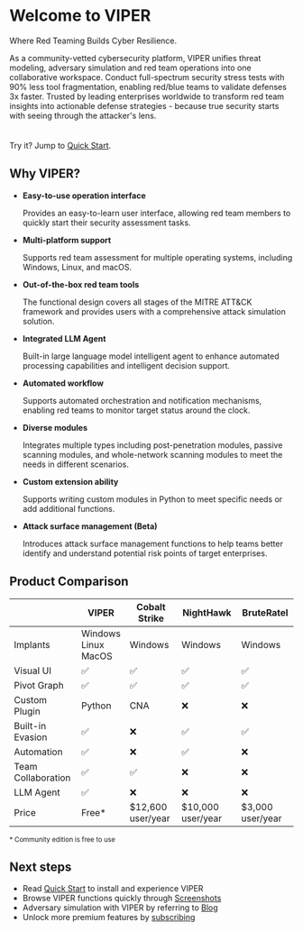 # Welcome to VIPER

Where Red Teaming Builds Cyber Resilience.

As a community-vetted cybersecurity platform, VIPER unifies threat modeling, adversary simulation and red team operations into one collaborative workspace. Conduct
full-spectrum security stress tests with 90% less tool fragmentation, enabling red/blue teams to validate defenses 3x faster. Trusted by leading enterprises worldwide to transform
red
team insights into actionable defense strategies - because true security starts with seeing through the attacker's lens.

<div class="tip custom-block" style="padding-top: 8px">

Try it? Jump to [Quick Start](./getting_start).

</div>

## Why VIPER?

- **Easy-to-use operation interface**

  Provides an easy-to-learn user interface, allowing red team members to quickly start their security assessment tasks.

- **Multi-platform support**

  Supports red team assessment for multiple operating systems, including Windows, Linux, and macOS.

- **Out-of-the-box red team tools**

  The functional design covers all stages of the MITRE ATT&CK framework and provides users with a comprehensive attack simulation solution.

- **Integrated LLM Agent**

  Built-in large language model intelligent agent to enhance automated processing capabilities and intelligent decision support.

- **Automated workflow**

  Supports automated orchestration and notification mechanisms, enabling red teams to monitor target status around the clock.

- **Diverse modules**

  Integrates multiple types including post-penetration modules, passive scanning modules, and whole-network scanning modules to meet the needs in different scenarios.

- **Custom extension ability**

  Supports writing custom modules in Python to meet specific needs or add additional functions.

- **Attack surface management (Beta)**

  Introduces attack surface management functions to help teams better identify and understand potential risk points of target enterprises.

## Product Comparison

|                    | VIPER                       | Cobalt Strike     | NightHawk         | BruteRatel       |
|--------------------|-----------------------------|-------------------|-------------------|------------------|
| Implants           | Windows<br/>Linux<br/>MacOS | Windows           | Windows           | Windows          |
| Visual UI          | ✅                           | ✅                 | ✅                 | ✅                |
| Pivot Graph        | ✅                           | ✅                 | ✅                 | ✅                |
| Custom Plugin      | Python                      | CNA               | ❌                 | ❌                |
| Built-in Evasion   | ✅                           | ❌                 | ✅                 | ✅                |
| Automation         | ✅                           | ❌                 | ✅                 | ❌                |
| Team Collaboration | ✅                           | ✅                 | ❌                 | ❌                |
| LLM Agent          | ✅                           | ❌                 | ❌                 | ❌                |
| Price              | Free*                       | $12,600 user/year | $10,000 user/year | $3,000 user/year |

<small>\* Community edition is free to use</small>

## Next steps

+ Read [Quick Start](getting_start.md) to install and experience VIPER
+ Browse VIPER functions quickly through [Screenshots](screenshots.md)
+ Adversary simulation with VIPER by referring to [Blog](../blog/index)
+ Unlock more premium features by [subscribing](../pricing)